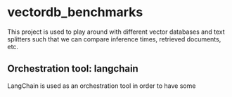 # vectordb_benchmarks

This project is used to play around with different vector databases and text splitters such that we can compare inference times, retrieved documents, etc.

## Orchestration tool: langchain

LangChain is used as an orchestration tool in order to have some 